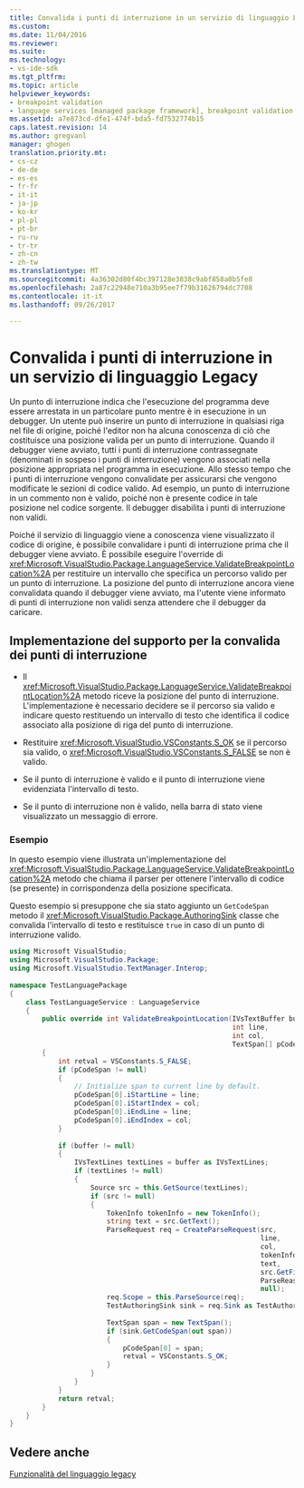 ```yaml
---
title: Convalida i punti di interruzione in un servizio di linguaggio Legacy | Documenti Microsoft
ms.custom: 
ms.date: 11/04/2016
ms.reviewer: 
ms.suite: 
ms.technology:
- vs-ide-sdk
ms.tgt_pltfrm: 
ms.topic: article
helpviewer_keywords:
- breakpoint validation
- language services [managed package framework], breakpoint validation
ms.assetid: a7e873cd-dfe1-474f-bda5-fd7532774b15
caps.latest.revision: 14
ms.author: gregvanl
manager: ghogen
translation.priority.mt:
- cs-cz
- de-de
- es-es
- fr-fr
- it-it
- ja-jp
- ko-kr
- pl-pl
- pt-br
- ru-ru
- tr-tr
- zh-cn
- zh-tw
ms.translationtype: MT
ms.sourcegitcommit: 4a36302d80f4bc397128e3838c9abf858a0b5fe8
ms.openlocfilehash: 2a87c22948e710a3b95ee7f79b31626794dc7708
ms.contentlocale: it-it
ms.lasthandoff: 09/26/2017

---
```

# <a name="validating-breakpoints-in-a-legacy-language-service"></a>Convalida i punti di interruzione in un servizio di linguaggio Legacy
Un punto di interruzione indica che l'esecuzione del programma deve essere arrestata in un particolare punto mentre è in esecuzione in un debugger. Un utente può inserire un punto di interruzione in qualsiasi riga nel file di origine, poiché l'editor non ha alcuna conoscenza di ciò che costituisce una posizione valida per un punto di interruzione. Quando il debugger viene avviato, tutti i punti di interruzione contrassegnate (denominati in sospeso i punti di interruzione) vengono associati nella posizione appropriata nel programma in esecuzione. Allo stesso tempo che i punti di interruzione vengono convalidate per assicurarsi che vengono modificate le sezioni di codice valido. Ad esempio, un punto di interruzione in un commento non è valido, poiché non è presente codice in tale posizione nel codice sorgente. Il debugger disabilita i punti di interruzione non validi.  
  
 Poiché il servizio di linguaggio viene a conoscenza viene visualizzato il codice di origine, è possibile convalidare i punti di interruzione prima che il debugger viene avviato. È possibile eseguire l'override di <xref:Microsoft.VisualStudio.Package.LanguageService.ValidateBreakpointLocation%2A> per restituire un intervallo che specifica un percorso valido per un punto di interruzione. La posizione del punto di interruzione ancora viene convalidata quando il debugger viene avviato, ma l'utente viene informato di punti di interruzione non validi senza attendere che il debugger da caricare.  
  
## <a name="implementing-support-for-validating-breakpoints"></a>Implementazione del supporto per la convalida dei punti di interruzione  
  
-   Il <xref:Microsoft.VisualStudio.Package.LanguageService.ValidateBreakpointLocation%2A> metodo riceve la posizione del punto di interruzione. L'implementazione è necessario decidere se il percorso sia valido e indicare questo restituendo un intervallo di testo che identifica il codice associato alla posizione di riga del punto di interruzione.  
  
-   Restituire <xref:Microsoft.VisualStudio.VSConstants.S_OK> se il percorso sia valido, o <xref:Microsoft.VisualStudio.VSConstants.S_FALSE> se non è valido.  
  
-   Se il punto di interruzione è valido e il punto di interruzione viene evidenziata l'intervallo di testo.  
  
-   Se il punto di interruzione non è valido, nella barra di stato viene visualizzato un messaggio di errore.  
  
### <a name="example"></a>Esempio  
 In questo esempio viene illustrata un'implementazione del <xref:Microsoft.VisualStudio.Package.LanguageService.ValidateBreakpointLocation%2A> metodo che chiama il parser per ottenere l'intervallo di codice (se presente) in corrispondenza della posizione specificata.  
  
 Questo esempio si presuppone che sia stato aggiunto un `GetCodeSpan` metodo il <xref:Microsoft.VisualStudio.Package.AuthoringSink> classe che convalida l'intervallo di testo e restituisce `true` in caso di un punto di interruzione valido.  
  
```csharp  
using Microsoft VisualStudio;  
using Microsoft.VisualStudio.Package;  
using Microsoft.VisualStudio.TextManager.Interop;  
  
namespace TestLanguagePackage  
{  
    class TestLanguageService : LanguageService  
    {  
        public override int ValidateBreakpointLocation(IVsTextBuffer buffer,  
                                                       int line,  
                                                       int col,  
                                                       TextSpan[] pCodeSpan)  
        {  
            int retval = VSConstants.S_FALSE;  
            if (pCodeSpan != null)  
            {  
                // Initialize span to current line by default.  
                pCodeSpan[0].iStartLine = line;  
                pCodeSpan[0].iStartIndex = col;  
                pCodeSpan[0].iEndLine = line;  
                pCodeSpan[0].iEndIndex = col;  
            }  
  
            if (buffer != null)  
            {  
                IVsTextLines textLines = buffer as IVsTextLines;  
                if (textLines != null)  
                {  
                    Source src = this.GetSource(textLines);  
                    if (src != null)  
                    {  
                        TokenInfo tokenInfo = new TokenInfo();  
                        string text = src.GetText();  
                        ParseRequest req = CreateParseRequest(src,  
                                                              line,  
                                                              col,  
                                                              tokenInfo,  
                                                              text,  
                                                              src.GetFilePath(),  
                                                              ParseReason.CodeSpan,  
                                                              null);  
                        req.Scope = this.ParseSource(req);  
                        TestAuthoringSink sink = req.Sink as TestAuthoringSink;  
  
                        TextSpan span = new TextSpan();  
                        if (sink.GetCodeSpan(out span))  
                        {  
                            pCodeSpan[0] = span;  
                            retval = VSConstants.S_OK;  
                        }  
                    }  
                }  
            }  
            return retval;  
        }  
    }  
}  
```  
  
## <a name="see-also"></a>Vedere anche  
 [Funzionalità del linguaggio legacy](../../extensibility/internals/legacy-language-service-features1.md)
